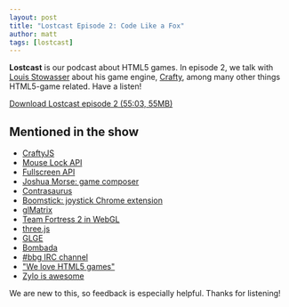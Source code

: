 ```yaml
---
layout: post
title: "Lostcast Episode 2: Code Like a Fox"
author: matt
tags: [lostcast]
---
```

**Lostcast** is our podcast about HTML5 games.
In episode 2, we talk with [Louis Stowasser][1] about his game engine, [Crafty][2], among many other things HTML5-game related. Have a listen!

<a class="download-podcast" href="/media/lostcast/lostcast_episode_2_code_like_a_fox.mp3">
	Download Lostcast episode 2 (55:03, 55MB)
</a>

## Mentioned in the show

* [CraftyJS](http://craftyjs.com/)
* [Mouse Lock API](http://blog.sethladd.com/2011/09/mouse-lock-for-html5-fps-games.html)
* [Fullscreen API](http://jlongster.com/2011/11/21/canvas.html)
* [Joshua Morse: game composer](http://jmflava.com/)
* [Contrasaurus](http://contrasaur.us/)
* [Boomstick: joystick Chrome extension](https://chrome.google.com/webstore/detail/ibghgpidpbpnhdgmncpbhioaohmgkigo)
* [glMatrix](https://github.com/toji/gl-matrix)
* [Team Fortress 2 in WebGL](http://blog.tojicode.com/2011/10/source-engine-levels-in-webgl-video.html)
* [three.js](https://github.com/mrdoob/three.js)
* [GLGE](http://www.glge.org/)
* [Bombada](http://playbombada.appspot.com/)
* [#bbg IRC channel](irc://irc.freenode.net/#bbg)
* ["We love HTML5 games"](https://twitter.com/#!/sethladd/status/131255803696001024/photo/1)
* [Zylo is awesome](http://shrines.rpgclassics.com/genesis/shiningforce/zylo.shtml)

We are new to this, so feedback is especially helpful. Thanks for listening!

[1]: http://twitter.com/#!/louisstow
[2]: http://craftyjs.com/
